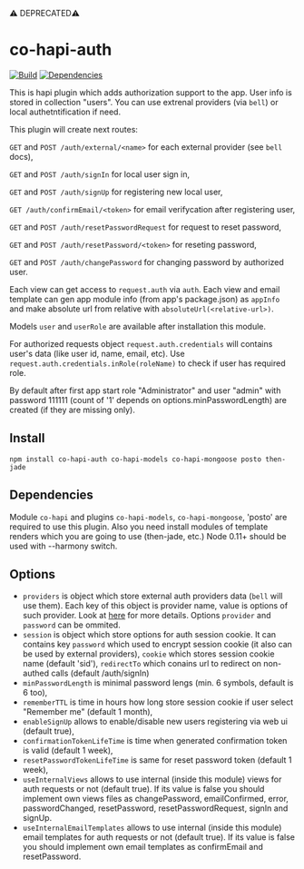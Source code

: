 ⚠️ DEPRECATED⚠️ 

co-hapi-auth
===========

[![Build](https://travis-ci.org/bandwidthcom/co-hapi-auth.png)](https://travis-ci.org/bandwidthcom/co-hapi-auth)
[![Dependencies](https://david-dm.org/bandwidthcom/co-hapi-auth.png)](https://david-dm.org/bandwidthcom/co-hapi-auth)

This is hapi plugin which adds authorization support to the app. User info is stored in collection "users". You can use extrenal providers (via `bell`) or local authetntification if need.

This plugin will create next routes:

`GET` and `POST /auth/external/<name>` for each external provider (see `bell` docs),

`GET` and `POST /auth/signIn` for local user sign in,

`GET` and `POST /auth/signUp` for registering new local user,

`GET /auth/confirmEmail/<token>` for email verifycation after registering user,

`GET` and `POST /auth/resetPasswordRequest` for request to reset password,

`GET` and `POST /auth/resetPassword/<token>` for reseting password,

`GET` and `POST /auth/changePassword` for changing password by authorized user.

Each view can get access to `request.auth` via `auth`. Each view and email template can gen app module info (from app's package.json) as `appInfo` and make absolute url from relative with `absoluteUrl(<relative-url>)`.

Models `user` and `userRole` are available after installation this module.

For authorized requests object `request.auth.credentials` will contains user's data (like user id, name, email, etc). Use `request.auth.credentials.inRole(roleName)` to check if user has required role.

By default after first app start role "Administrator" and user "admin" with password 111111 (count of '1' depends on options.minPasswordLength) are created (if they are missing only).


## Install

```
npm install co-hapi-auth co-hapi-models co-hapi-mongoose posto then-jade
```

## Dependencies
Module `co-hapi` and plugins `co-hapi-models`, `co-hapi-mongoose`, 'posto' are required to use this plugin.
Also you need install modules of template renders which you are going to use (then-jade, etc.)
Node 0.11+ should be used with --harmony switch.

## Options
 * `providers` is object which store external auth providers data (`bell` will use them). Each key of this object is provider name, value is options of such provider. Look at [here](https://github.com/hapijs/bell) for more details. Options `provider` and `password` can be ommited.
 * `session` is object which store options for auth session cookie. It can contains key `password` which used to encrypt session cookie (it also can be used by external providers), `cookie` which stores session cookie name (default 'sid'), `redirectTo` which conains url to redirect on non-authed calls (default /auth/signIn)
 * `minPasswordLength` is minimal password lengs (min. 6 symbols, default is 6 too),
 * `rememberTTL` is time in hours how long store session cookie if user select "Remember me" (default  1 month),
 * `enableSignUp` allows to enable/disable new users registering via web ui (default true),
 * `confirmationTokenLifeTime` is time when generated confirmation token is valid (default 1 week),
 * `resetPasswordTokenLifeTime` is same for reset password token (default 1 week),
 * `useInternalViews` allows to use internal (inside this module) views for auth requests or not (default true). If its value is false you should implement own views files as changePassword, emailConfirmed, error, passwordChanged, resetPassword, resetPasswordRequest, signIn and signUp.
 * `useInternalEmailTemplates` allows to use internal (inside this module) email templates for auth requests or not (default true). If its value is false you should implement own email templates as confirmEmail and resetPassword.
